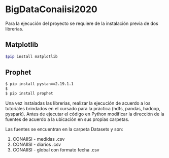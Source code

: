 # BigDataConaiisi2020
Para la ejecución del proyecto se requiere de la instalación previa de dos librerias.

## Matplotlib
```bash
$pip install matplotlib
```
## Prophet
```bash
$ pip install pystan==2.19.1.1
$
$ pip install prophet
```
Una vez instaladas las librerias, realizar la ejecución de acuerdo a los tutoriales brindados en el cursado para la práctica (hdfs, pandas, hadoop, pyspark).
Antes de ejecutar el código en Python modificar la dirección de la fuentes de acuerdo a la ubicación en sus propias carpetas.

Las fuentes se encuentran en la carpeta Datasets y son:
1. CONAIISI - medidas .csv
2. CONAIISI - diarios .csv
3. CONAIISI - global con formato fecha .csv
	
